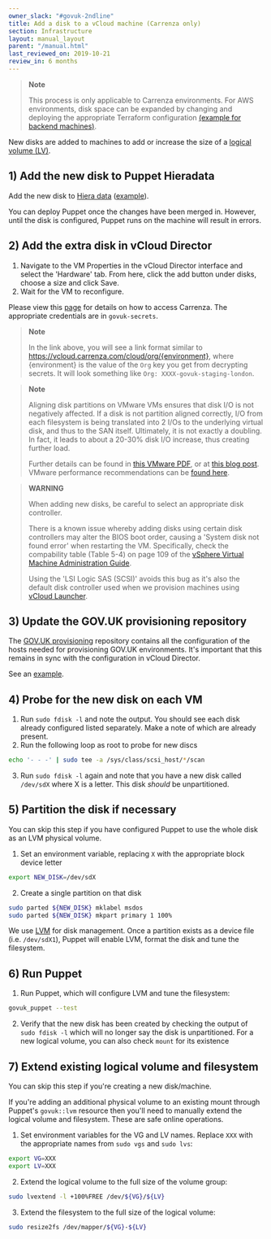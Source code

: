 ```yaml
---
owner_slack: "#govuk-2ndline"
title: Add a disk to a vCloud machine (Carrenza only)
section: Infrastructure
layout: manual_layout
parent: "/manual.html"
last_reviewed_on: 2019-10-21
review_in: 6 months
---
```


> **Note**
>
> This process is only applicable to Carrenza environments.
> For AWS environments, disk space can be expanded by changing
> and deploying the appropriate Terraform configuration
> [(example for backend machines)](https://github.com/alphagov/govuk-aws/blob/master/terraform/projects/app-backend/main.tf#L204).

New disks are added to machines to add or increase the size of a
[logical volume (LV)][logical-volume-wiki].

## 1) Add the new disk to Puppet Hieradata

Add the new disk to
[Hiera data](https://github.com/alphagov/govuk-puppet/tree/master/hieradata)
([example](https://github.com/alphagov/govuk-puppet/commit/73531ea7a7c28cbbb1c04f41ec5da53b4ff591d2)).

You can deploy Puppet once the changes have been merged in. However, until the
disk is configured, Puppet runs on the machine will result in errors.

## 2) Add the extra disk in vCloud Director

1. Navigate to the VM Properties in the vCloud Director interface and
   select the 'Hardware' tab. From here, click the add button under
   disks, choose a size and click Save.
2. Wait for the VM to reconfigure.

Please view this [page](connect-to-vcloud-director.html) for details on how to access Carrenza. The appropriate credentials are in `govuk-secrets`.

> **Note**
>
> In the link above, you will see a link format similar to https://vcloud.carrenza.com/cloud/org/{environment}, where {environment} is the value of the `Org` key you get from decrypting secrets. It will look something like `Org: XXXX-govuk-staging-london`.

> **Note**
>
> Aligning disk partitions on VMware VMs ensures that disk I/O is not
> negatively affected. If a disk is not partition aligned correctly, I/O
> from each filesystem is being translated into 2 I/Os to the
> underlying virtual disk, and thus to the SAN itself. Ultimately, it is
> not exactly a doubling. In fact, it leads to about a 20-30% disk I/O
> increase, thus creating further load.
>
> Further details can be found in [this VMware
> PDF](http://www.vmware.com/pdf/esx3_partition_align.pdf), or at [this
> blog
> post](http://blogs.vmware.com/vsphere/2011/08/guest-os-partition-alignment.html).
> VMware performance recommendations can be [found
> here](http://www.vmware.com/pdf/Perf_Best_Practices_vSphere5.0.pdf).

> **WARNING**
>
> When adding new disks, be careful to select an appropriate disk
> controller.
>
> There is a known issue whereby adding disks using certain disk
> controllers may alter the BIOS boot order, causing a 'System disk not
> found error' when restarting the VM. Specifically, check the
> compability table (Table 5-4) on page 109 of the [vSphere Virtual
> Machine Administration
> Guide](http://pubs.vmware.com/vsphere-55/topic/com.vmware.ICbase/PDF/vsphere-esxi-vcenter-server-551-virtual-machine-admin-guide.pdf).
>
> Using the 'LSI Logic SAS (SCSI)' avoids this bug as it's also the
> default disk controller used when we provision machines using [vCloud
> Launcher](http://rubygems.org/gems/vcloud-launcher).

## 3) Update the GOV.UK provisioning repository

The [GOV.UK provisioning](https://github.com/alphagov/govuk-provisioning)
repository contains all the configuration of the hosts needed for provisioning
GOV.UK environments. It's important that this remains in sync with the
configuration in vCloud Director.

See an [example](https://github.com/alphagov/govuk-provisioning/pull/17/files).

## 4) Probe for the new disk on each VM

1. Run `sudo fdisk -l` and note the output. You should see each disk
   already configured listed separately. Make a note of which are
   already present.
2. Run the following loop as root to probe for new discs

```bash
echo '- - -' | sudo tee -a /sys/class/scsi_host/*/scan
```

3. Run `sudo fdisk -l` again and note that you have a new disk called
   `/dev/sdX` where X is a letter. This disk *should* be unpartitioned.

## 5) Partition the disk if necessary

You can skip this step if you have configured Puppet to use the whole
disk as an LVM physical volume.

1. Set an environment variable, replacing `X` with the appropriate
   block device letter

```bash
export NEW_DISK=/dev/sdX
```

2. Create a single partition on that disk

```bash
sudo parted ${NEW_DISK} mklabel msdos
sudo parted ${NEW_DISK} mkpart primary 1 100%
```

We use [LVM](https://wiki.ubuntu.com/Lvm) for disk management. Once a
partition exists as a device file (i.e. `/dev/sdX1`), Puppet will enable
LVM, format the disk and tune the filesystem.

## 6) Run Puppet

1. Run Puppet, which will configure LVM and tune the filesystem:

```bash
govuk_puppet --test
```

2. Verify that the new disk has been created by checking the output of
   `sudo fdisk -l` which will no longer say the disk is unpartitioned. For a
   new logical volume, you can also check `mount` for its existence

## 7) Extend existing logical volume and filesystem

You can skip this step if you're creating a new disk/machine.

If you're adding an additional physical volume to an existing mount
through Puppet's `govuk::lvm` resource then you'll need to manually
extend the logical volume and filesystem. These are safe online
operations.

1. Set environment variables for the VG and LV names. Replace `XXX`
   with the appropriate names from `sudo vgs` and `sudo lvs`:

```bash
export VG=XXX
export LV=XXX
```

2. Extend the logical volume to the full size of the volume group:

```bash
sudo lvextend -l +100%FREE /dev/${VG}/${LV}
```

3. Extend the filesystem to the full size of the logical volume:

```bash
sudo resize2fs /dev/mapper/${VG}-${LV}
```

[logical-volume-wiki]: https://en.wikipedia.org/wiki/Logical_volume_management
